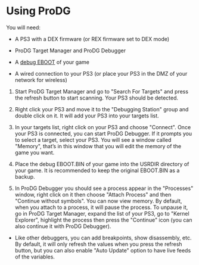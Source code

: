 # Using ProDG

You will need:

* A PS3 with a DEX firmware (or REX firmware set to DEX mode)

* ProDG Target Manager and ProDG Debugger

* A [debug EBOOT](https://www.reddit.com/r/ps3homebrew/wiki/eboots) of your game

* A wired connection to your PS3 (or place your PS3 in the DMZ of your network for wireless)

1. Start ProDG Target Manager and go to "Search For Targets" and press the refresh button to start scanning. Your PS3 should be detected.

2. Right click your PS3 and move it to the "Debugging Station" group and double click on it. It will add your PS3 into your targets list.

3. In your targets list, right click on your PS3 and choose "Connect". Once your PS3 is connected, you can start ProDG Debugger. If it prompts you to select a target, select your PS3. You will see a window called "Memory", that’s in this window that you will edit the memory of the game you want.

4. Place the debug EBOOT.BIN of your game into the USRDIR directory of your game. It is recommended to keep the original EBOOT.BIN as a backup.

5. In ProDG Debugger you should see a process appear in the "Processes" window, right click on it then choose "Attach Process" and then "Continue without symbols". You can now view memory. By default, when you attach to a process, it will pause the process. To unpause it, go in ProDG Target Manager, expand the list of your PS3, go to "Kernel Explorer", highlight the process then press the "Continue" icon (you can also continue it with ProDG Debugger).

* Like other debuggers, you can add breakpoints, show disassembly, etc. By default, it will only refresh the values when you press the refresh button, but you can also enable "Auto Update" option to have live feeds of the variables.
